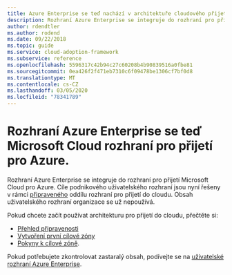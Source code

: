 ```yaml
---
title: Azure Enterprise se teď nachází v architektuře cloudového přijetí pro Azure.
description: Rozhraní Azure Enterprise se integruje do rozhraní pro přijetí Microsoft Cloud pro Azure.
author: rdendtler
ms.author: rodend
ms.date: 09/22/2018
ms.topic: guide
ms.service: cloud-adoption-framework
ms.subservice: reference
ms.openlocfilehash: 5596317c42b94c27c60208b4b90839516a0fbe81
ms.sourcegitcommit: 0ea426f2f471eb7310c6f09478be1306cf7bf0d8
ms.translationtype: MT
ms.contentlocale: cs-CZ
ms.lasthandoff: 03/05/2020
ms.locfileid: "78341789"
---
```

# <a name="azure-enterprise-scaffold-is-now-the-microsoft-cloud-adoption-framework-for-azure"></a>Rozhraní Azure Enterprise se teď Microsoft Cloud rozhraní pro přijetí pro Azure.

Rozhraní Azure Enterprise se integruje do rozhraní pro přijetí Microsoft Cloud pro Azure. Cíle podnikového uživatelského rozhraní jsou nyní řešeny v rámci [připraveného](../ready/index.md) oddílu rozhraní pro přijetí do cloudu. Obsah uživatelského rozhraní organizace se už nepoužívá.

Pokud chcete začít používat architekturu pro přijetí do cloudu, přečtěte si:

- [Přehled připravenosti](../ready/index.md)
- [Vytvoření první cílové zóny](../ready/azure-setup-guide/migration-landing-zone.md)
- [Pokyny k cílové zóně](../ready/considerations/index.md).

Pokud potřebujete zkontrolovat zastaralý obsah, podívejte se na [uživatelské rozhraní Azure Enterprise](.\migration-with-enterprise-scaffold.md).
